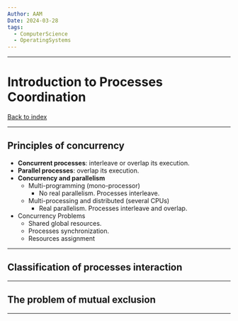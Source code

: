 ```yaml
---
Author: AAM
Date: 2024-03-28
tags:
  - ComputerScience
  - OperatingSystems
---
```


---
# Introduction to Processes Coordination

[Back to index](../OS.md)

---
## Principles of concurrency

- **Concurrent processes**: interleave or overlap its execution.
- **Parallel processes**: overlap its execution.
- **Concurrency and parallelism**
	- Multi-programming (mono-processor)
		- No real parallelism. Processes interleave.
	- Multi-processing and distributed (several CPUs)
		- Real parallelism. Processes interleave and overlap.
- Concurrency Problems
	- Shared global resources.
	- Processes synchronization.
	- Resources assignment 

---
## Classification of processes interaction



---
## The problem of mutual exclusion



---